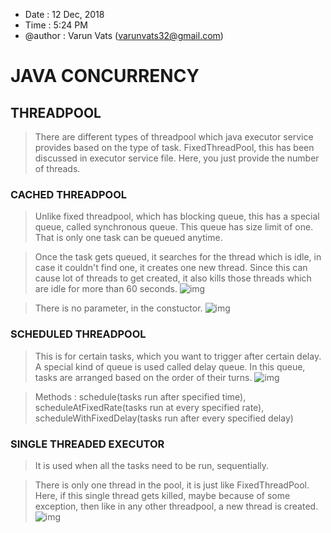 * Date : 12 Dec, 2018
* Time : 5:24 PM
* @author : Varun Vats (varunvats32@gmail.com)

# JAVA CONCURRENCY

## THREADPOOL

> There are different types of threadpool which java executor service provides based on the type of task. 
FixedThreadPool, this has been discussed in executor service file. Here, you just provide the number of threads.

### CACHED THREADPOOL

> Unlike fixed threadpool, which has blocking queue, this has a special queue, called synchronous queue. This queue
has size limit of one. That is only one task can be queued anytime.

> Once the task gets queued, it searches for the thread which is idle, in case it couldn't find one, it creates one 
new thread. Since this can cause lot of threads to get created, it also kills those threads which are idle for more than
60 seconds. ![img](https://user-images.githubusercontent.com/2538815/49870160-9965a800-fe38-11e8-9d6c-0ecf1234f2ca.png)

> There is no parameter, in the constuctor. 
![img](https://user-images.githubusercontent.com/2538815/49870220-c023de80-fe38-11e8-8b32-55ebc31d0993.png)

### SCHEDULED THREADPOOL

> This is for certain tasks, which you want to trigger after certain delay. A special kind of queue is used called delay 
queue. In this queue, tasks are arranged based on the order of their turns. 
![img](https://user-images.githubusercontent.com/2538815/49925922-4e9f6b00-fee0-11e8-87d8-59a98c217e8e.png)

> Methods : schedule(tasks run after specified time), scheduleAtFixedRate(tasks run at every specified rate), 
scheduleWithFixedDelay(tasks run after every specified delay)

### SINGLE THREADED EXECUTOR

> It is used when all the tasks need to be run, sequentially.

> There is only one thread in the pool, it is just like FixedThreadPool. Here, if this single thread gets killed, 
maybe because of some exception, then like in any other threadpool, a new thread is created.
![img](https://user-images.githubusercontent.com/2538815/49926399-79d68a00-fee1-11e8-904d-5960d6115ceb.png)
